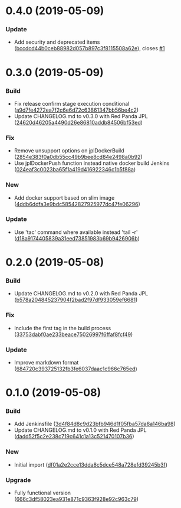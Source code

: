 <a name="0.4.0"></a>
# 0.4.0 (2019-05-09)


### Update

* Add security and deprecated items  ([bccdcd44b0ceb88982d057b897c3f8115508a62e](https://github.com/kairops/git-changelog-generator/commit/bccdcd44b0ceb88982d057b897c3f8115508a62e)), closes [#1](https://github.com/madoos/node-changelog-generator/issues/1)



<a name="0.3.0"></a>
# 0.3.0 (2019-05-09)


### Build

* Fix release confirm stage execution conditional ([a9d7fe4272ea7f2c6e6d72c63861347bb56be4c2](https://github.com/kairops/git-changelog-generator/commit/a9d7fe4272ea7f2c6e6d72c63861347bb56be4c2))
* Update CHANGELOG.md to v0.3.0 with Red Panda JPL ([24620d46205a4490d26e86810addb84506bf53ed](https://github.com/kairops/git-changelog-generator/commit/24620d46205a4490d26e86810addb84506bf53ed))

### Fix

* Remove unsupport options on jplDockerBuild ([2854e383f0a0db55cc49b9bee8cd84e2498a0b92](https://github.com/kairops/git-changelog-generator/commit/2854e383f0a0db55cc49b9bee8cd84e2498a0b92))
* Use jplDockerPush function instead native docker build Jenkins ([024eaf3c0023ba65f1a419d416922346c1b5f88a](https://github.com/kairops/git-changelog-generator/commit/024eaf3c0023ba65f1a419d416922346c1b5f88a))

### New

* Add docker support based on slim image ([4ddb6ddfa3e9bdc58542827925977dc47fe06296](https://github.com/kairops/git-changelog-generator/commit/4ddb6ddfa3e9bdc58542827925977dc47fe06296))

### Update

* Use 'tac' command where available instead 'tail -r' ([d18a9174405839a31eed73851983b69b9426906b](https://github.com/kairops/git-changelog-generator/commit/d18a9174405839a31eed73851983b69b9426906b))



<a name="0.2.0"></a>
# 0.2.0 (2019-05-08)


### Build

* Update CHANGELOG.md to v0.2.0 with Red Panda JPL ([b578a204845237904f2bad2f97df933059ef6681](https://github.com/kairops/git-changelog-generator/commit/b578a204845237904f2bad2f97df933059ef6681))

### Fix

* Include the first tag in the build process ([33753dabf0ae233beace75026997f6ffaf8fcf49](https://github.com/kairops/git-changelog-generator/commit/33753dabf0ae233beace75026997f6ffaf8fcf49))

### Update

* Improve markdown format ([684720c393725132fb3fe6037daac1c966c765ed](https://github.com/kairops/git-changelog-generator/commit/684720c393725132fb3fe6037daac1c966c765ed))



<a name="0.1.0"></a>
# 0.1.0 (2019-05-08)


### Build

* Add Jenkinsfile ([3d4f84d8c9d23bfb946d1f05fba57da8a146ba98](https://github.com/kairops/git-changelog-generator/commit/3d4f84d8c9d23bfb946d1f05fba57da8a146ba98))
* Update CHANGELOG.md to v0.1.0 with Red Panda JPL ([dadd52f5c2e238c719c641c1a13c521470107b36](https://github.com/kairops/git-changelog-generator/commit/dadd52f5c2e238c719c641c1a13c521470107b36))

### New

* Initial import ([df01a2e2cce13dda8c5dce548a728efd39245b3f](https://github.com/kairops/git-changelog-generator/commit/df01a2e2cce13dda8c5dce548a728efd39245b3f))

### Upgrade

* Fully functional version ([666c3df58023ea931e871c9363f928e92c963c79](https://github.com/kairops/git-changelog-generator/commit/666c3df58023ea931e871c9363f928e92c963c79))



